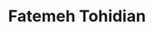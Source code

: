 ---
layout: page
title: Fatemeh Tohidian
lastname: Tohidian
description: PhD Student
img: assets/img/fatemeh.jpg
importance: 1
category: work
current: true 
position: PhD
email: tohidian.f@northeastern.edu
---